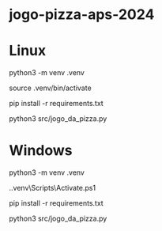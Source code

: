 # jogo-pizza-aps-2024

# Linux
python3 -m venv .venv

source .venv/bin/activate

pip install -r requirements.txt

python3 src/jogo_da_pizza.py

# Windows

python3 -m venv .venv

.\.venv\Scripts\Activate.ps1

pip install -r requirements.txt

python3 src/jogo_da_pizza.py